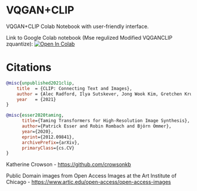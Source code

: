 # VQGAN+CLIP
VQGAN+CLIP Colab Notebook with user-friendly interface.


Link to Google Colab notebook (Mse regulized Modified VQGANCLIP zquantize): [![Open In Colab][colab-badge]][colab-notebook]

[colab-notebook]: <https://colab.research.google.com/github/justinjohn0306/VQGAN-CLIP/blob/main/Mse_regulized_Modified_VQGANCLIP_zquantize_public.ipynb>

[colab-badge]: <https://colab.research.google.com/assets/colab-badge.svg>









































# Citations

```bibtex
@misc{unpublished2021clip,
    title  = {CLIP: Connecting Text and Images},
    author = {Alec Radford, Ilya Sutskever, Jong Wook Kim, Gretchen Krueger, Sandhini Agarwal},
    year   = {2021}
}
```
```bibtex
@misc{esser2020taming,
      title={Taming Transformers for High-Resolution Image Synthesis}, 
      author={Patrick Esser and Robin Rombach and Björn Ommer},
      year={2020},
      eprint={2012.09841},
      archivePrefix={arXiv},
      primaryClass={cs.CV}
}
```
Katherine Crowson - https://github.com/crowsonkb

Public Domain images from Open Access Images at the Art Institute of Chicago - https://www.artic.edu/open-access/open-access-images

